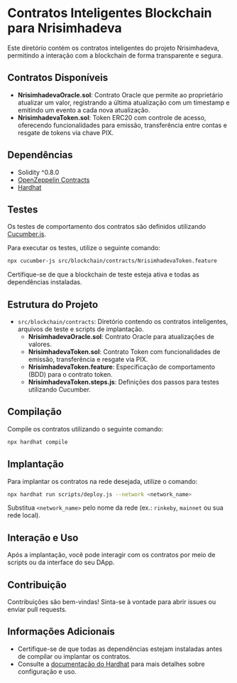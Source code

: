 # Contratos Inteligentes Blockchain para Nrisimhadeva

Este diretório contém os contratos inteligentes do projeto Nrisimhadeva, permitindo a interação com a blockchain de forma transparente e segura.

## Contratos Disponíveis

- **NrisimhadevaOracle.sol**: Contrato Oracle que permite ao proprietário atualizar um valor, registrando a última atualização com um timestamp e emitindo um evento a cada nova atualização.
- **NrisimhadevaToken.sol**: Token ERC20 com controle de acesso, oferecendo funcionalidades para emissão, transferência entre contas e resgate de tokens via chave PIX.

## Dependências

- Solidity ^0.8.0
- [OpenZeppelin Contracts](https://github.com/OpenZeppelin/openzeppelin-contracts)
- [Hardhat](https://hardhat.org/)

## Testes

Os testes de comportamento dos contratos são definidos utilizando [Cucumber.js](https://github.com/cucumber/cucumber-js).

Para executar os testes, utilize o seguinte comando:
```bash
npx cucumber-js src/blockchain/contracts/NrisimhadevaToken.feature
```
Certifique-se de que a blockchain de teste esteja ativa e todas as dependências instaladas.

## Estrutura do Projeto

- `src/blockchain/contracts`: Diretório contendo os contratos inteligentes, arquivos de teste e scripts de implantação.
  - **NrisimhadevaOracle.sol**: Contrato Oracle para atualizações de valores.
  - **NrisimhadevaToken.sol**: Contrato Token com funcionalidades de emissão, transferência e resgate via PIX.
  - **NrisimhadevaToken.feature**: Especificação de comportamento (BDD) para o contrato token.
  - **NrisimhadevaToken.steps.js**: Definições dos passos para testes utilizando Cucumber.

## Compilação

Compile os contratos utilizando o seguinte comando:
```bash
npx hardhat compile
```

## Implantação

Para implantar os contratos na rede desejada, utilize o comando:
```bash
npx hardhat run scripts/deploy.js --network <network_name>
```
Substitua `<network_name>` pelo nome da rede (ex.: `rinkeby`, `mainnet` ou sua rede local).

## Interação e Uso

Após a implantação, você pode interagir com os contratos por meio de scripts ou da interface do seu DApp.

## Contribuição

Contribuições são bem-vindas! Sinta-se à vontade para abrir issues ou enviar pull requests.

## Informações Adicionais

- Certifique-se de que todas as dependências estejam instaladas antes de compilar ou implantar os contratos.
- Consulte a [documentação do Hardhat](https://hardhat.org/) para mais detalhes sobre configuração e uso.